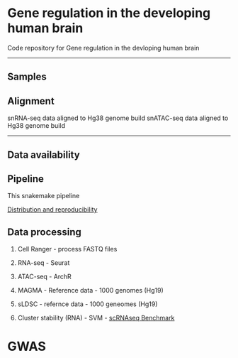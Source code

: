 # Gene regulation in the developing human brain

Code repository for Gene regulation in the devloping human brain 

***

## Samples


## Alignment

snRNA-seq data aligned to Hg38 genome build
snATAC-seq data aligned to Hg38 genome build

***

## Data availability

## Pipeline

This snakemake pipeline

[Distribution and reproducibility](https://snakemake.readthedocs.io/en/stable/snakefiles/deployment.html)

## Data processing

1. Cell Ranger - process FASTQ files
2. RNA-seq - Seurat
3. ATAC-seq - ArchR

4. MAGMA - Reference data - 1000 genomes (Hg19)
5. sLDSC - refernce data - 1000 geneomes (Hg19)

6. Cluster stability (RNA) - SVM - [scRNAseq Benchmark](https://github.com/tabdelaal/scRNAseq_Benchmark/tree/snakemake_and_docker)

# GWAS


